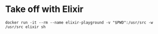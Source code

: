 # Take off with Elixir

```
docker run -it --rm --name elixir-playground -v "$PWD":/usr/src -w /usr/src elixir sh
```
